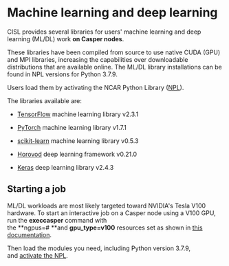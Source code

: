 # Machine learning and deep learning

CISL provides several libraries for users' machine learning and deep
learning (ML/DL) work **on Casper nodes**. 

These libraries have been compiled from source to use native CUDA (GPU)
and MPI libraries, increasing the capabilities over downloadable
distributions that are available online. The ML/DL library installations
can be found in NPL versions for Python 3.7.9.

Users load them by activating the NCAR Python Library
([NPL](file:////display/RC/Using+Conda+and+Python)).

The libraries available are:

- [TensorFlow](https://www.tensorflow.org/) machine learning library
  v2.3.1

- [PyTorch](https://pytorch.org/) machine learning library v1.7.1

- [scikit-learn](https://scikit-learn.org/) machine learning library
  v0.5.3

- [Horovod](https://eng.uber.com/horovod/) deep learning framework
  v0.21.0

- [Keras](https://keras.io/) deep learning library v2.4.3

## Starting a job

ML/DL workloads are most likely targeted toward NVIDIA's Tesla V100
hardware. To start an interactive job on a Casper node using a V100 GPU,
run the **execcasper** command with
the **ngpus=# **and **gpu_type=v100** resources set as shown in [this
documentation](file:////display/RC/Starting+Casper+jobs+with+PBS).

Then load the modules you need, including Python version 3.7.9,
and [activate the NPL](file:////display/RC/Using+Conda+and+Python).
